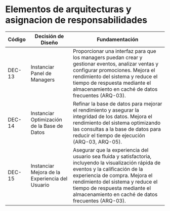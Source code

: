 # Elementos de arquitecturas y asignacion de responsabilidades

| Código | Decisión de Diseño                 | Fundamentación                                                                                                                             |
|--------|------------------------------------|-------------------------------------------------------------------------------------------------------------------------------------------|
| DEC-13  | Instanciar Panel de Managers       | Proporcionar una interfaz para que los managers puedan crear y gestionar eventos, analizar ventas y configurar promociones. Mejora el rendimiento del sistema y reduce el tiempo de respuesta mediante el almacenamiento en caché de datos frecuentes (ARQ-03). |
| DEC-14  | Instanciar Optimización de la Base de Datos | Refinar la base de datos para mejorar el rendimiento y asegurar la integridad de los datos. Mejora el rendimiento del sistema optimizando las consultas a la base de datos para reducir el tiempo de ejecución (ARQ-03, ARQ-05). |
| DEC-15 | Instanciar Mejora de la Experiencia del Usuario | Asegurar que la experiencia del usuario sea fluida y satisfactoria, incluyendo la visualización rápida de eventos y la calificación de la experiencia de compra. Mejora el rendimiento del sistema y reduce el tiempo de respuesta mediante el almacenamiento en caché de datos frecuentes (ARQ-03). |